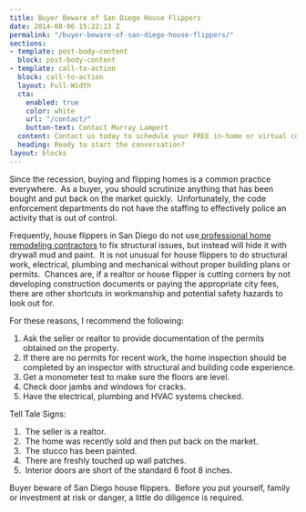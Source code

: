 ```yaml
---
title: Buyer Beware of San Diego House Flippers
date: 2014-08-06 15:22:13 Z
permalink: "/buyer-beware-of-san-diego-house-flippers/"
sections:
- template: post-body-content
  block: post-body-content
- template: call-to-action
  block: call-to-action
  layout: Full-Width
  cta:
    enabled: true
    color: white
    url: "/contact/"
    button-text: Contact Murray Lampert
  content: Contact us today to schedule your FREE in-home or virtual consultation.
  heading: Ready to start the conversation?
layout: blocks
---
```


Since the recession, buying and flipping homes is a common practice everywhere.  As a buyer, you should scrutinize anything that has been bought and put back on the market quickly.  Unfortunately, the code enforcement departments do not have the staffing to effectively police an activity that is out of control.

Frequently, house flippers in San Diego do not use<a href="http://www.murraylampert.com/remodel/"> professional home remodeling contractors</a> to fix structural issues, but instead will hide it with drywall mud and paint.  It is not unusual for house flippers to do structural work, electrical, plumbing and mechanical without proper building plans or permits.  Chances are, if a realtor or house flipper is cutting corners by not developing construction documents or paying the appropriate city fees, there are other shortcuts in workmanship and potential safety hazards to look out for.

For these reasons, I recommend the following:
<ol>
	<li>Ask the seller or realtor to provide documentation of the permits obtained on the property.</li>
	<li>If there are no permits for recent work, the home inspection should be completed by an inspector with structural and building code experience.</li>
	<li>Get a monometer test to make sure the floors are level.</li>
	<li>Check door jambs and windows for cracks.</li>
	<li>Have the electrical, plumbing and HVAC systems checked.</li>
</ol>
Tell Tale Signs:
<ol>
	<li> The seller is a realtor.</li>
	<li> The home was recently sold and then put back on the market.</li>
	<li> The stucco has been painted.</li>
	<li> There are freshly touched up wall patches.</li>
	<li> Interior doors are short of the standard 6 foot 8 inches.</li>
</ol>
Buyer beware of San Diego house flippers.  Before you put yourself, family or investment at risk or danger, a little do diligence is required.
